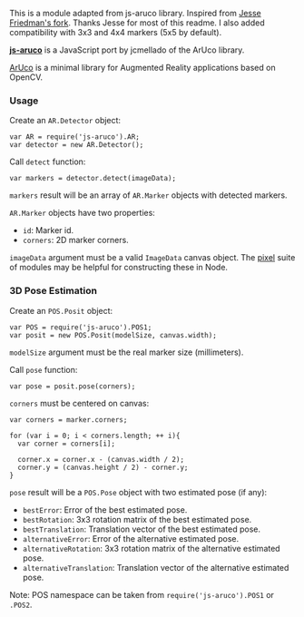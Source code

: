 This is a module adapted from js-aruco library. Inspired from [Jesse Friedman's fork](https://github.com/okofish/js-aruco). Thanks Jesse for most of this readme.
I also added compatibility with 3x3 and 4x4 markers (5x5 by default).

[**js-aruco**](https://github.com/jcmellado/js-aruco) is a JavaScript port by jcmellado of the ArUco library.

[ArUco](http://www.uco.es/investiga/grupos/ava/node/26) is a minimal library for Augmented Reality applications based on OpenCV.

### Usage ###
Create an `AR.Detector` object:

```
var AR = require('js-aruco').AR;
var detector = new AR.Detector();
```

Call `detect` function:

```
var markers = detector.detect(imageData);
```

`markers` result will be an array of `AR.Marker` objects with detected markers.

`AR.Marker` objects have two properties:

 * `id`: Marker id.
 * `corners`: 2D marker corners.

`imageData` argument must be a valid `ImageData` canvas object. The [pixel](https://www.npmjs.com/package/pixel) suite of modules may be helpful for constructing these in Node.

### 3D Pose Estimation ###
Create an `POS.Posit` object:

```
var POS = require('js-aruco').POS1;
var posit = new POS.Posit(modelSize, canvas.width);
```

`modelSize` argument must be the real marker size (millimeters).

Call `pose` function:

```
var pose = posit.pose(corners);
```

`corners` must be centered on canvas:

```
var corners = marker.corners;

for (var i = 0; i < corners.length; ++ i){
  var corner = corners[i];

  corner.x = corner.x - (canvas.width / 2);
  corner.y = (canvas.height / 2) - corner.y;
}
```

`pose` result will be a `POS.Pose` object with two estimated pose (if any):

 * `bestError`: Error of the best estimated pose.
 * `bestRotation`: 3x3 rotation matrix of the best estimated pose.
 * `bestTranslation`: Translation vector of the best estimated pose.
 * `alternativeError`: Error of the alternative estimated pose.
 * `alternativeRotation`: 3x3 rotation matrix of the alternative estimated pose.
 * `alternativeTranslation`: Translation vector of the alternative estimated pose.

Note: POS namespace can be taken from `require('js-aruco').POS1` or `.POS2`.
